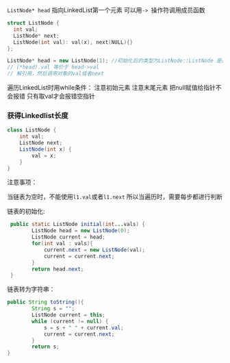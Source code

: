 `ListNode* head` 指向LinkedList第一个元素 可以用`-> `操作符调用成员函数

```c++
struct ListNode {
  int val;
  ListNode* next;
  ListNode(int val): val(x), next(NULL){}
};

ListNode* head = new ListNode(1); //初始化后的类型为ListNode::ListNode 是指向节点的指针
// (*head).val 等价于 head->val 
// 解引用，然后调用对象的val或者next
```


遍历LinkedList时用while条件：
注意初始元素
注意末尾元素
把null赋值给指针不会报错 只有取val才会报错空指针


### 获得Linkedlist长度


```java
class ListNode {
    int val;
    ListNode next;
    ListNode(int x) {
        val = x;
    }
}
```

注意事项：

当链表为空时，不能使用`l1.val`或者`l1.next` 所以当遍历时，需要每步都进行判断



链表的初始化:

```java
 public static ListNode initial(int...vals) {
        ListNode head = new ListNode(0);
        ListNode current = head;
        for(int val : vals){
            current.next = new ListNode(val);
            current = current.next;
        }
        return head.next;
 }
```

链表转为字符串：

```java
public String toString(){
        String s = "";
        ListNode current = this;
        while (current != null) {
            s = s + " " + current.val;
            current = current.next;
        }
        return s;
}
```

